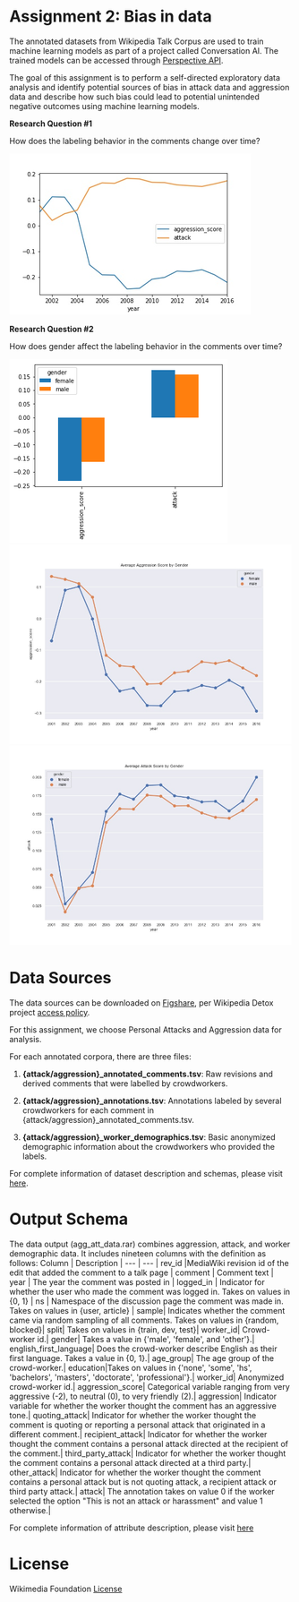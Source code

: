 # Assignment 2: Bias in data

The annotated datasets from Wikipedia Talk Corpus are used to train machine learning models as part of a project called Conversation AI. The trained models can be accessed through [Perspective API](https://github.com/conversationai/perspectiveapi/blob/master/2-api/methods.md).

The goal of this assignment is to perform a self-directed exploratory data analysis and identify potential sources of bias in attack data and aggression data  and describe how such bias could lead to potential unintended negative outcomes using machine learning models.

**Research Question #1**

How does the labeling behavior in the comments change over time?

![alt text](https://github.com/jeffrey25706660/data512-a2/blob/main/graphs/Average%20Aggression%20%26%20Attack%20Score%20by%20time.jpg)

**Research Question #2**

How does gender affect the labeling behavior in the comments over time?

![alt text](https://github.com/jeffrey25706660/data512-a2/blob/main/graphs/attack%20%26%20aggresion%20score%20by%20gender.png)
![alt text](https://github.com/jeffrey25706660/data512-a2/blob/main/graphs/Average%20Aggression%20Score%20by%20Gender.jpg?raw=true)
![alt text](https://github.com/jeffrey25706660/data512-a2/blob/main/graphs/Average%20Attack%20Score%20by%20Gender.jpg)

# Data Sources

The data sources can be downloaded on [Figshare](https://figshare.com/projects/Wikipedia_Talk/16731), per Wikipedia Detox project [access policy](https://foundation.wikimedia.org/wiki/Open_access_policy). 

For this assignment, we choose Personal Attacks and Aggression data for analysis. 

For each annotated corpora, there are three files:

1. **{attack/aggression}_annotated_comments.tsv**: Raw revisions and derived comments that were labelled by crowdworkers.

2. **{attack/aggression}_annotations.tsv**: Annotations labeled by several crowdworkers for each comment in {attack/aggression}_annotated_comments.tsv.

3. **{attack/aggression}_worker_demographics.tsv**: Basic anonymized demographic information about the crowdworkers who provided the labels.

For complete information of dataset description and schemas, please visit [here](https://meta.wikimedia.org/wiki/Research:Detox/Data_Release).

# Output Schema
The data output (agg_att_data.rar) combines aggression, attack, and worker demographic data. It includes nineteen columns with the definition as follows:
Column | Description | 
--- | --- |
rev_id |MediaWiki revision id of the edit that added the comment to a talk page  | 
comment | Comment text | 
year | The year the comment was posted in | 
logged_in | Indicator for whether the user who made the comment was logged in. Takes on values in {0, 1} | 
ns | Namespace of the discussion page the comment was made in. Takes on values in {user, article} | 
sample| Indicates whether the comment came via random sampling of all comments. Takes on values in {random, blocked}|
split| Takes on values in {train, dev, test}|
worker_id| Crowd-worker id.|
gender| Takes a value in {'male', 'female', and 'other'}.|
english_first_language| Does the crowd-worker describe English as their first language. Takes a value in {0, 1}.|
age_group| The age group of the crowd-worker.|
education|Takes on values in {'none', 'some', 'hs', 'bachelors', 'masters', 'doctorate', 'professional'}.|
worker_id| Anonymized crowd-worker id.|
aggression_score| Categorical variable ranging from very aggressive (-2), to neutral (0), to very friendly (2).|
aggression| Indicator variable for whether the worker thought the comment has an aggressive tone.| 
quoting_attack| Indicator for whether the worker thought the comment is quoting or reporting a personal attack that originated in a different comment.|
recipient_attack| Indicator for whether the worker thought the comment contains a personal attack directed at the recipient of the comment.|
third_party_attack| Indicator for whether the worker thought the comment contains a personal attack directed at a third party.|
other_attack| Indicator for whether the worker thought the comment contains a personal attack but is not quoting attack, a recipient attack or third party attack.|
attack| The annotation takes on value 0 if the worker selected the option "This is not an attack or harassment" and value 1 otherwise.|

For complete information of attribute description, please visit [here](https://meta.wikimedia.org/wiki/Research:Detox/Data_Release)

# License
Wikimedia Foundation [License](https://wiki.creativecommons.org/wiki/CC0)
